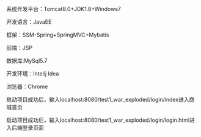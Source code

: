 系统开发平台：Tomcat8.0+JDK1.8+Windows7

开发语言：JavaEE

框架：SSM-Spring+SpringMVC+Mybatis

前端：JSP

数据库:MySql5.7

开发环境：Intelij Idea

浏览器：Chrome

启动项目成功后，输入localhost:8080/test1_war_exploded/login/index进入商城首页

启动项目成功后，输入localhost:8080/test1_war_exploded/login/login.html进入后端登录页面